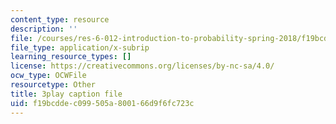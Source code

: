 ```yaml
---
content_type: resource
description: ''
file: /courses/res-6-012-introduction-to-probability-spring-2018/f19bcddec099505a800166d9f6fc723c_aXFbBcabaQA.vtt
file_type: application/x-subrip
learning_resource_types: []
license: https://creativecommons.org/licenses/by-nc-sa/4.0/
ocw_type: OCWFile
resourcetype: Other
title: 3play caption file
uid: f19bcdde-c099-505a-8001-66d9f6fc723c
---
```


